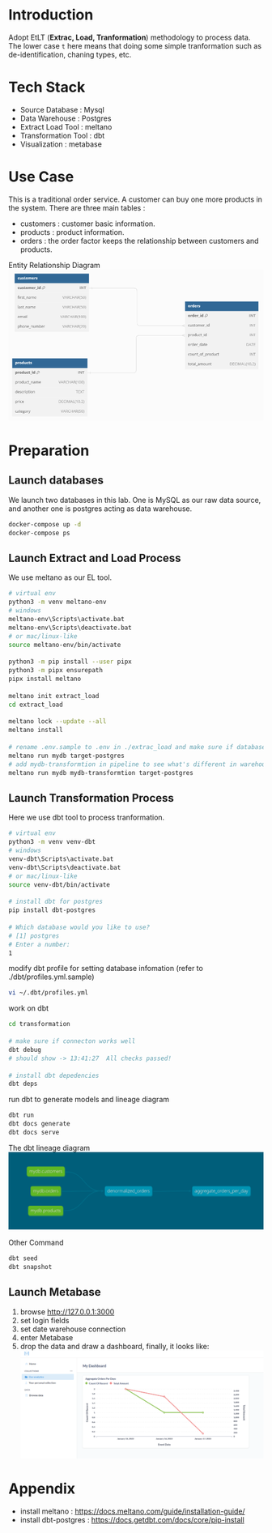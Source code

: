 # Introduction 
Adopt EtLT (**Extrac, Load, Tranformation**) methodology to process data.
The lower case `t` here means that doing some simple tranformation such as de-identification, chaning types, etc.

# Tech Stack
- Source Database : Mysql
- Data Warehouse : Postgres
- Extract Load Tool : meltano
- Transformation Tool : dbt
- Visualization : metabase

# Use Case
This is a traditional order service. A customer can buy one more products in the system. There are three main tables : 
- customers : customer basic information.
- products : product information.
- orders : the order factor keeps the relationship between customers and products.

Entity Relationship Diagram
![Alt text](/images/ERD.png)

# Preparation

## Launch databases
We launch two databases in this lab. One is MySQL as our raw data source, and another one is postgres acting as data warehouse.
```sh
docker-compose up -d
docker-compose ps
```

## Launch Extract and Load Process
We use meltano as our EL tool.

```sh
# virtual env
python3 -m venv meltano-env
# windows
meltano-env\Scripts\activate.bat
meltano-env\Scripts\deactivate.bat
# or mac/linux-like
source meltano-env/bin/activate

python3 -m pip install --user pipx
python3 -m pipx ensurepath
pipx install meltano

meltano init extract_load
cd extract_load

meltano lock --update --all
meltano install

# rename .env.sample to .env in ./extrac_load and make sure if database variables is correct
meltano run mydb target-postgres
# add mydb-transformtion in pipeline to see what's different in warehouse
meltano run mydb mydb-transformtion target-postgres

```


## Launch Transformation Process
Here we use dbt tool to process tranformation.

```sh
# virtual env
python3 -m venv venv-dbt
# windows
venv-dbt\Scripts\activate.bat
venv-dbt\Scripts\deactivate.bat
# or mac/linux-like
source venv-dbt/bin/activate

# install dbt for postgres
pip install dbt-postgres

# Which database would you like to use?
# [1] postgres
# Enter a number: 
1
```
 modify dbt profile for setting database infomation (refer to ./dbt/profiles.yml.sample)
 ```sh
 vi ~/.dbt/profiles.yml
 ```

work on dbt
 ```sh
cd transformation
 
# make sure if connecton works well
dbt debug
# should show -> 13:41:27  All checks passed!

# install dbt depedencies
dbt deps
 ```

run dbt to generate models and lineage diagram
```sh
dbt run
dbt docs generate
dbt docs serve
```
The dbt lineage diagram
![Alt text](/images/dbt_lineage.png)

Other Command
```sh
dbt seed
dbt snapshot
```

## Launch Metabase
1. browse http://127.0.0.1:3000
2. set login fields
3. set date warehouse connection
4. enter Metabase
5. drop the data and draw a dashboard, finally, it looks like:
![Alt text](/images/metabase.png)

# Appendix

- install meltano : https://docs.meltano.com/guide/installation-guide/
- install dbt-postgres : https://docs.getdbt.com/docs/core/pip-install
